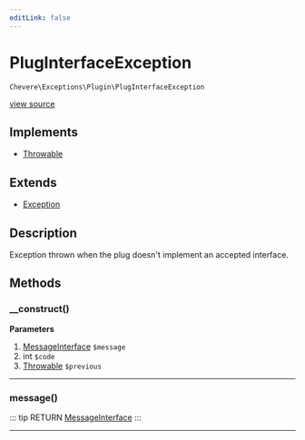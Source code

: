 ```yaml
---
editLink: false
---
```


# PlugInterfaceException

`Chevere\Exceptions\Plugin\PlugInterfaceException`

[view source](https://github.com/chevere/chevere/blob/master/exceptions/Plugin/PlugInterfaceException.php)

## Implements

- [Throwable](https://www.php.net/manual/class.throwable)

## Extends

- [Exception](../Core/Exception.md)

## Description

Exception thrown when the plug doesn't implement an accepted interface.

## Methods

### __construct()

**Parameters**

1. [MessageInterface](../../Interfaces/Message/MessageInterface.md) `$message`
2. int `$code`
3. [Throwable](https://www.php.net/manual/class.throwable) `$previous`

---

### message()

::: tip RETURN
[MessageInterface](../../Interfaces/Message/MessageInterface.md)
:::

---

